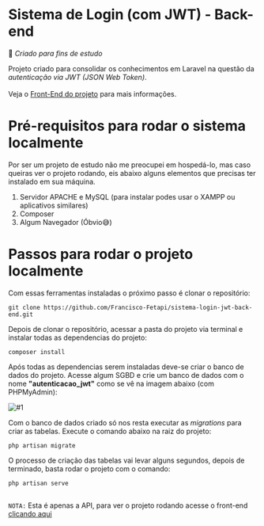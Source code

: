 # Sistema de Login (com JWT) - Back-end

🚀 _Criado para fins de estudo_

Projeto criado para consolidar os conhecimentos em Laravel na questão da _autenticação via JWT (JSON Web Token)_. 
<br /> <br />
Veja o [Front-End do projeto](https://github.com/Francisco-Fetapi/sistema-login-front-end) para mais informações.

# Pré-requisitos para rodar o sistema localmente
Por ser um projeto de estudo não me preocupei em hospedá-lo, mas caso queiras ver o projeto rodando, eis abaixo alguns elementos que precisas ter instalado em sua máquina.

1. Servidor APACHE e MySQL (para instalar podes usar o XAMPP ou aplicativos similares)
2. Composer
3. Algum Navegador (Óbvio😅)

# Passos para rodar o projeto localmente

Com essas ferramentas instaladas o próximo passo é clonar o repositório:
```
git clone https://github.com/Francisco-Fetapi/sistema-login-jwt-back-end.git
```

Depois de clonar o repositório, acessar a pasta do projeto via terminal e instalar todas as dependencias do projeto:
```
composer install
```

Após todas as dependencias serem instaladas deve-se criar o banco de dados do projeto. Acesse algum SGBD e crie um banco de dados com o nome **"autenticacao_jwt"** como se vê na imagem abaixo (com PHPMyAdmin):

![#1](https://user-images.githubusercontent.com/74926014/176718192-a70b816b-e747-41ca-90cd-21a3b51817e4.PNG)

Com o banco de dados criado só nos resta executar as _migrations_ para criar as tabelas. Execute o comando abaixo na raiz do projeto:

```
php artisan migrate
```

O processo de criação das tabelas vai levar alguns segundos, depois de terminado, basta rodar o projeto com o comando:
```
php artisan serve
```
##

`NOTA:` Esta é apenas a API, para ver o projeto rodando acesse o front-end [clicando aqui](https://sistema-login-fetapi.vercel.app)
